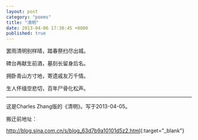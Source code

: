 ```yaml
---
layout: post
category: "poems"
title: "清明"
date: 2013-04-06 17:30:45 +0800
published: true
---
```

罢雨清明别样晴，踏春祭扫尽出城。

碑台再献生前酒，墓刻长留身后名。

拥卧青山方寸地，寄遗戚友万千情。

生人怀缅空悲切，百年尸骨化松声。 

<!--more-->

---

这是Charles Zhang版的《清明》。写于2013-04-05。

搬迁前地址：

<http://blog.sina.com.cn/s/blog_63d7b9a10101d5z2.html>{:target="_blank"}